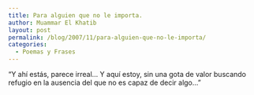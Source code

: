 ```yaml
---
title: Para alguien que no le importa.
author: Muammar El Khatib
layout: post
permalink: /blog/2007/11/para-alguien-que-no-le-importa/
categories:
  - Poemas y Frases
---
```

&#8220;Y ahí estás, parece irreal&#8230; Y aquí estoy, sin una gota de valor buscando refugio en la ausencia del que no es capaz de decir algo&#8230;&#8221;